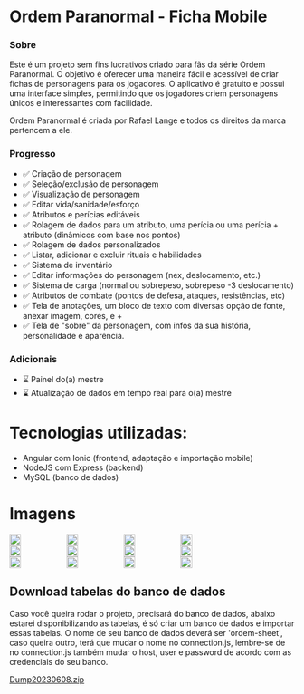 # Ordem Paranormal - Ficha Mobile

### Sobre

Este é um projeto sem fins lucrativos criado para fãs da série Ordem Paranormal. 
  O objetivo é oferecer uma maneira fácil e acessível de criar
fichas de personagens para  os jogadores. 
  O aplicativo é gratuito e
possui uma interface simples, permitindo que os jogadores criem
personagens únicos e interessantes com facilidade.

 Ordem Paranormal é criada por Rafael Lange e todos os direitos da marca pertencem a ele.

### Progresso

- ✅ Criação de personagem 
- ✅ Seleção/exclusão de personagem
- ✅ Visualização de personagem
- ✅ Editar vida/sanidade/esforço
- ✅ Atributos e perícias editáveis
- ✅ Rolagem de dados para um atributo, uma perícia ou uma perícia + atributo (dinâmicos com base nos pontos)
- ✅ Rolagem de dados personalizados
- ✅ Listar, adicionar e excluir rituais e habilidades
- ✅ Sistema de inventário
- ✅ Editar informações do personagem (nex, deslocamento, etc.)
- ✅ Sistema de carga (normal ou sobrepeso, sobrepeso -3 deslocamento)
- ✅ Atributos de combate (pontos de defesa, ataques, resistências, etc)
- ✅ Tela de anotações, um bloco de texto com diversas opção de fonte, anexar imagem, cores, e +
- ✅ Tela de "sobre" da personagem, com infos da sua história, personalidade e aparência.

### Adicionais

- ⌛ Painel do(a) mestre
- ⌛ Atualização de dados em tempo real para o(a) mestre

# Tecnologias utilizadas:
- Angular com Ionic (frontend, adaptação e importação mobile)
- NodeJS com Express (backend)
- MySQL (banco de dados)

# Imagens
<div style="display: flex; flex-direction: row">
    <img src="https://github.com/luczz1/ordemparanormal-mobilesheet/assets/63828861/44287f93-2725-4955-a736-d3cde88034c6" style="width: 20%"/>
    <img src="https://github.com/luczz1/ordemparanormal-mobilesheet/assets/63828861/21354434-ea9c-40ad-be78-df7464a2a861" style="width: 20%"/>
    <img src="https://github.com/luczz1/ordemparanormal-mobilesheet/assets/63828861/95138340-550f-4164-9996-614ff8f8eb6d" style="width: 20%"/>
    <img src="https://github.com/luczz1/ordemparanormal-mobilesheet/assets/63828861/eaf3bd72-5140-429c-85af-5e24e80d0ea3" style="width: 20%"/>
  </div>
  
<div style="display: flex; flex-direction: row">
    <img src="https://github.com/luczz1/ordemparanormal-mobilesheet/assets/63828861/c2254def-9abc-4c7f-87a3-522684aa98da" style="width: 20%"/>
    <img src="https://github.com/luczz1/ordemparanormal-mobilesheet/assets/63828861/481dacd1-da58-41ad-8fca-4564238e256c" style="width: 20%"/>
    <img src="https://github.com/luczz1/ordemparanormal-mobilesheet/assets/63828861/b6f28e68-526e-4f97-865f-dabe64e8d629" style="width: 20%"/>
    <img src="https://github.com/luczz1/ordemparanormal-mobilesheet/assets/63828861/e11bade7-0131-497c-8c54-27fd796dd1c8" style="width: 20%"/>
  </div>
  
  <div style="display: flex; flex-direction: row">
    <img src="https://github.com/luczz1/ordemparanormal-mobilesheet/assets/63828861/330d4f5f-cd19-4437-ae4e-7107195121c4" style="width: 20%"/>
    <img src="https://github.com/luczz1/ordemparanormal-mobilesheet/assets/63828861/bf6fae52-1de2-4cf7-ae0b-3a0ccfba4162" style="width: 20%"/>
    <img src="https://github.com/luczz1/ordemparanormal-mobilesheet/assets/63828861/2db6fa53-3467-4a0f-8440-1d20ebcfa88b" style="width: 20%"/>
    <img src="https://github.com/luczz1/ordemparanormal-mobilesheet/assets/63828861/a1c03b9a-e5f9-4719-a266-633d50fc0739" style="width: 20%"/>
  </div>
  
  ## Download tabelas do banco de dados
  Caso você queira rodar o projeto, precisará do banco de dados, abaixo estarei disponibilizando as tabelas, é só criar um banco de dados e importar essas tabelas.
  O nome de seu banco de dados deverá ser 'ordem-sheet', caso queira outro, terá que mudar o nome no connection.js, lembre-se de no connection.js também mudar o host, user
  e password de acordo com as credenciais do seu banco.
  
[Dump20230608.zip](https://github.com/luczz1/ordemparanormal-mobilesheet/files/11683748/Dump20230608.zip)




